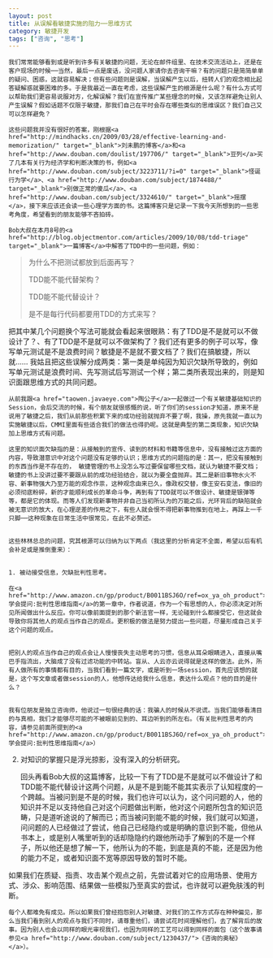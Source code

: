 ```yaml
---
layout: post
title: 从误解看敏捷实施的阻力──思维方式
category: 敏捷开发
tags: ["咨询", "思考"]
---
```


	我们常常能够看到或是听到许多有关敏捷的问题，无论在邮件组里、在技术交流活动上，还是在客户现场的时候──当然，最后一点是废话，没问题人家请你去咨询干嘛？有的问题只是简简单单的疑问、困惑，这就容易解决；但有些问题则是误解，当误解产生以后，扭转人们的观念相比起答疑解惑就要困难的多。于是我最近一直在考虑，这些误解产生的根源是什么呢？有什么方式可以帮助我们更容易说服对方，化解误解？我们在宣传推广某些理念的时候，又该怎样避免让别人产生误解？假如话题不仅限于敏捷，那我们自己在平时会存在哪些类似的思维误区？我们自己又可以怎样避免？

	这些问题我并没有很好的答案，刚根据<a href="http://mindhacks.cn/2009/03/28/effective-learning-and-memorization/" target="_blank">刘未鹏的博客</a>和<a href="http://www.douban.com/doulist/197706/" target="_blank">豆列</a>买了几本有关行为经济学和判断决策的书，例如<a href="http://www.douban.com/subject/3223711/?i=0" target="_blank">怪诞行为学</a>、<a href="http://www.douban.com/subject/1874488/" target="_blank">别做正常的傻瓜</a>、<a href="http://www.douban.com/subject/3324610/" target="_blank">摇摆</a>，接下来应该还会读一些心理学方面的书。这篇博客只是记录一下我今天所想到的一些思考角度，希望看到的朋友能够不吝拍砖。

	Bob大叔在本月8号的<a href="http://blog.objectmentor.com/articles/2009/10/08/tdd-triage" target="_blank">一篇博客</a>中解答了TDD中的一些问题，例如：
<blockquote>
为什么不把测试都放到后面再写？
	
TDD能不能代替架构？
	
TDD能不能代替设计？
	
是不是每行代码都要用TDD的方式来写？
	
</blockquote>

	

	
把其中某几个问题换个写法可能就会看起来很眼熟：有了TDD是不是就可以不做设计了？、有了TDD是不是就可以不做架构了？我们还有更多的例子可以写，像写单元测试是不是浪费时间？敏捷是不是就不要文档了？我们在搞敏捷，所以就......
我姑且把这些误解分成两类：第一类是单纯因为知识欠缺所导致的，例如写单元测试是浪费时间、先写测试后写测试一个样；第二类所表现出来的，则是知识面跟思维方式的共同问题。


	从前我跟<a href="taowen.javaeye.com">陶公子</a>一起做过一个有关敏捷基础知识的Session，会后交流的时候，有个朋友就很感慨的说，听了你们的session才知道，原来不是说用了敏捷之后，我们从前那些积累下来的成功经验就抛弃不要了啊，我操，原先我就一直以为实施敏捷以后，CMMI里面有些适合我们的做法也得扔呢。这就是典型的第二类现象，知识欠缺加上思维方式有问题。

	这里的知识面欠缺指的是：从接触到的宣传、读到的材料和书籍等信息中，没有接触过这方面的内容，导致潜意识中对这个问题没有足够的认识；思维方式的问题指的是：其一，把没有接触到的东西当作是不存在的， 敏捷管理的书上没怎么写过要保留哪些文档，就认为敏捷不要文档；敏捷的书上没讲过要不要跟从前的成功经验结合，就以为要全盘抛弃。其二是新旧事物水火不容、新事物强大乃至万能的观念作祟，这种观念由来已久，像政权交替，像王安石变法，像旧的必须彻底粉碎，新的才能顺利成长的革命斗争，再到有了TDD就可以不做设计、敏捷是银弹等等，都是它的体现。而等人们发现新事物并非自己当初所认为的万能之后，光环背后的缺陷就会被无意识的放大，在心理逆差的作用之下，有些人就会恨不得把新事物推到在地上，再踩上一千只脚──这种现象在日常生活中很常见，在此不必赘述。


	这些林林总总的问题，究其根源可以归纳为以下两点（我这里的分析肯定不全面，希望以后有机会补足或是推倒重来）：


	1. 被动接受信息，欠缺批判性思考。

	在<a href="http://www.amazon.cn/gp/product/B0011BSJ6O/ref=ox_ya_oh_product">学会提问:批判性思维指南</a>的第一章中，作者说道，作为一个有思想的人，你必须决定对所见所闻做出什么反应。你可以像前面提到的那个新法官一样，无论碰到什么都接受它，但这就会导致你将其他人的观点当作自己的观点。更积极的做法是努力提出一些问题，尽量形成自己关于这个问题的观点。


	把别人的观点当作自己的观点会让人慢慢丧失主动思考的习惯，信息从耳朵眼睛进入，直接从嘴巴手指流出，大脑成了没有过滤功能的中转站。盲从、人云亦云说得就是这样的做法。此外，所有人做所有的事情都有目的，当我们看到一篇文字，或是听到一场session，首先应该想的就是，这个写文章或者做session的人，他想传达给我什么信息，表达什么观点？他的目的是什么？


	我有位朋友是独立咨询师，他说过一句很经典的话：我骗人的时候从不说谎。当我们能够看清目的与真相，我们才能够尽可能的不被眼前见到的、耳边听到的所左右。（有关批判性思考的内容，请参见前面所提到的<a href="http://www.amazon.cn/gp/product/B0011BSJ6O/ref=ox_ya_oh_product">学会提问:批判性思维指南</a>）

	
2. 对知识的掌握只是浮光掠影，没有深入的分析研究。

	回头再看Bob大叔的这篇博客，比较一下有了TDD是不是就可以不做设计了和TDD能不能代替设计这两个问题，从是不是到能不能其实表示了认知程度的一个跨越。当被问到是不是的时候，我们也许可以认为，这个问问题的人，他的知识并不足以支持他自己对这个问题做出判断，他对这个问题所包含的知识范畴，只是道听途说的了解而已；而当被问到能不能的时候，我们就可以知道，问问题的人已经做过了尝试，他自己已经隐约或是明确的意识到不能，但他从书本上，或是别人嘴里听到的话却隐隐约约跟他所动手了解到的不是一个样子，所以他还是想了解一下，他所认为的不能，到底是真的不能，还是因为他的能力不足，或者知识面不宽等原因导致的暂时不能。

	
如果我们在质疑、指责、攻击某个观点之前，先尝试着对它的应用场景、使用方式、涉众、影响范围、结果做一些模拟乃至真实的尝试，也许就可以避免肤浅的判断。


	每个人都难免有成见。所以如果我们曾经抱怨别人对敏捷、对我们的工作方式存在种种偏见，那么当我们看到别人的观点与我们不同时，请尊重他们，请尝试花时间理解他们，去了解背后的故事。因为别人也会以同样的眼光审视我们，也因为同样的工艺可以得到同样的面包（这个故事请参见<a href="http://www.douban.com/subject/1230437/">《咨询的奥秘》</a>）。